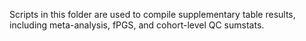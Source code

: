 Scripts in this folder are used to compile supplementary table results, including meta-analysis, fPGS, and cohort-level QC sumstats.